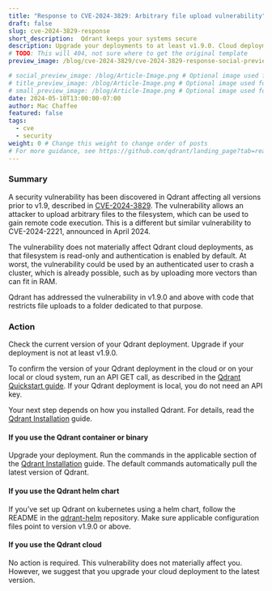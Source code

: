 ```yaml
---
title: "Response to CVE-2024-3829: Arbitrary file upload vulnerability"
draft: false
slug: cve-2024-3829-response
short_description:  Qdrant keeps your systems secure
description: Upgrade your deployments to at least v1.9.0. Cloud deployments not materially affected.
# TODO: This will 404, not sure where to get the original template
preview_image: /blog/cve-2024-3829/cve-2024-3829-response-social-preview.png

# social_preview_image: /blog/Article-Image.png # Optional image used for link previews
# title_preview_image: /blog/Article-Image.png # Optional image used for blog post title
# small_preview_image: /blog/Article-Image.png # Optional image used for small preview in the list of blog posts
date: 2024-05-10T13:00:00-07:00
author: Mac Chaffee
featured: false
tags:
  - cve
  - security
weight: 0 # Change this weight to change order of posts
# For more guidance, see https://github.com/qdrant/landing_page?tab=readme-ov-file#blog
---
```


### Summary

A security vulnerability has been discovered in Qdrant affecting all versions
prior to v1.9, described in [CVE-2024-3829](https://cve.mitre.org/cgi-bin/cvename.cgi?name=CVE-2024-3829).
The vulnerability allows an attacker to upload arbitrary files to the
filesystem, which can be used to gain remote code execution. This is a different but similar vulnerability to CVE-2024-2221, announced in April 2024.

The vulnerability does not materially affect Qdrant cloud deployments, as that
filesystem is read-only and authentication is enabled by default. At worst,
the vulnerability could be used by an authenticated user to crash a cluster,
which is already possible, such as by uploading more vectors than can fit in RAM.

Qdrant has addressed the vulnerability in v1.9.0 and above with code that
restricts file uploads to a folder dedicated to that purpose.

### Action

Check the current version of your Qdrant deployment. Upgrade if your deployment
is not at least v1.9.0.

To confirm the version of your Qdrant deployment in the cloud or on your local
or cloud system, run an API GET call, as described in the [Qdrant Quickstart
guide](https://qdrant.tech/documentation/cloud/quickstart-cloud/#step-2-test-cluster-access).
If your Qdrant deployment is local, you do not need an API key.

Your next step depends on how you installed Qdrant. For details, read the
[Qdrant Installation](https://qdrant.tech/documentation/guides/installation/)
guide.

#### If you use the Qdrant container or binary

Upgrade your deployment. Run the commands in the applicable section of the
[Qdrant Installation](https://qdrant.tech/documentation/guides/installation/)
guide. The default commands automatically pull the latest version of Qdrant.

#### If you use the Qdrant helm chart

If you’ve set up Qdrant on kubernetes using a helm chart, follow the README in
the [qdrant-helm](https://github.com/qdrant/qdrant-helm/tree/main?tab=readme-ov-file#upgrading) repository.
Make sure applicable configuration files point to version v1.9.0 or above.

#### If you use the Qdrant cloud

No action is required. This vulnerability does not materially affect you. However, we suggest that you upgrade your cloud deployment to the latest version.
